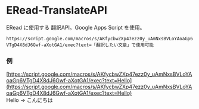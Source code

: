 # ERead-TranslateAPI
ERead に使用する 翻訳API。Google Apps Script を使用。  

`https://script.google.com/macros/s/AKfycbwZXp47ezz0y_uAmNxsBVLoYAoaGp6VTgD4X8dJ6Gwf-aXotGA1/exec?text=「翻訳したい文章」で使用可能`  
### 例
[https://script.google.com/macros/s/AKfycbwZXp47ezz0y_uAmNxsBVLoYAoaGp6VTgD4X8dJ6Gwf-aXotGA1/exec?text=Hello](https://script.google.com/macros/s/AKfycbwZXp47ezz0y_uAmNxsBVLoYAoaGp6VTgD4X8dJ6Gwf-aXotGA1/exec?text=Hello)  
Hello -> こんにちは
